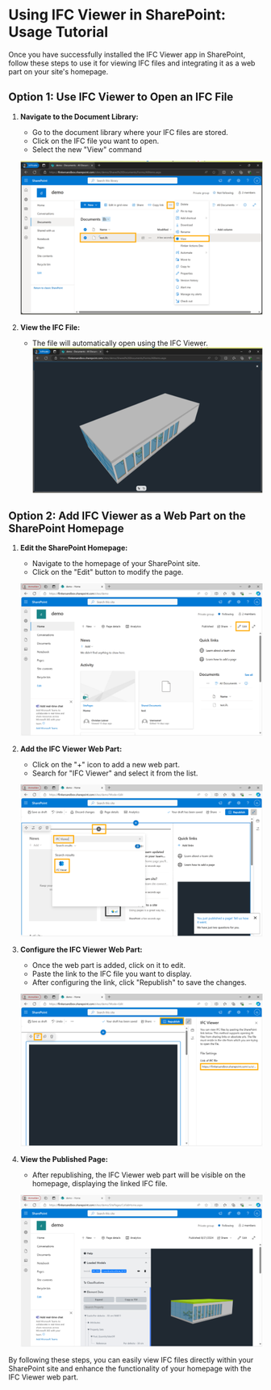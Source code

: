 # Using IFC Viewer in SharePoint: Usage Tutorial

Once you have successfully installed the IFC Viewer app in SharePoint, follow these steps to use it for viewing IFC files and integrating it as a web part on your site's homepage.

## Option 1: Use IFC Viewer to Open an IFC File

1. **Navigate to the Document Library:**
   - Go to the document library where your IFC files are stored.
   - Click on the IFC file you want to open.
   - Select the new "View" command

   ![Select IFC File](/_media/sharepoint-document-library-select-ifc-file.png)

2. **View the IFC File:**
   - The file will automatically open using the IFC Viewer.
   ![View IFC File](/_media/sharepoint-document-library-view-ifc-file.png)

## Option 2: Add IFC Viewer as a Web Part on the SharePoint Homepage

1. **Edit the SharePoint Homepage:**
   - Navigate to the homepage of your SharePoint site.
   - Click on the "Edit" button to modify the page.

   ![Edit Home Page](/_media/sharepoint-site-edit-home-page.png)

2. **Add the IFC Viewer Web Part:**
   - Click on the "+" icon to add a new web part.
   - Search for "IFC Viewer" and select it from the list.

   ![Add IFC Viewer Web Part](/_media/sharepoint-site-edit-home-page-add-ifc-viewer-webpart.png)

3. **Configure the IFC Viewer Web Part:**
   - Once the web part is added, click on it to edit.
   - Paste the link to the IFC file you want to display.
   - After configuring the link, click "Republish" to save the changes.

   ![Edit and Paste Link](/_media/sharepoint-site-edit-home-page-edit-ifc-viewer-webpart-and-paste-link-and-republish.png)

4. **View the Published Page:**
   - After republishing, the IFC Viewer web part will be visible on the homepage, displaying the linked IFC file.

   ![Published Home Page with IFC Viewer Web Part](/_media/sharepoint-site-published-home-page-with-ifc-viewer-webpart.png)

By following these steps, you can easily view IFC files directly within your SharePoint site and enhance the functionality of your homepage with the IFC Viewer web part.
